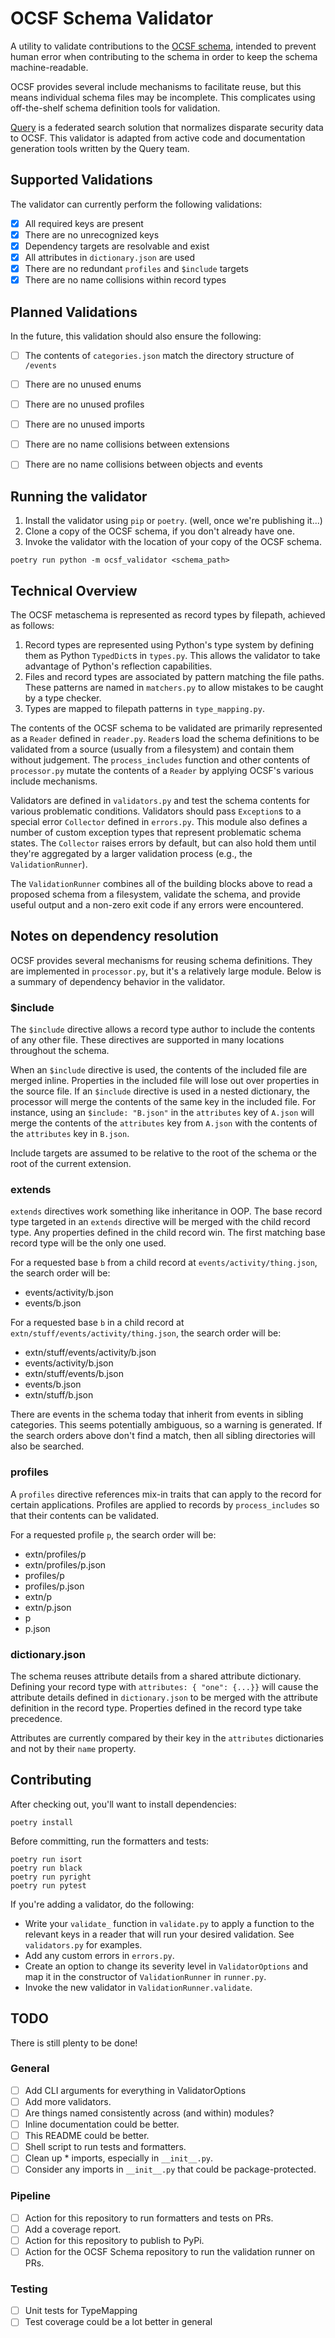 # OCSF Schema Validator

A utility to validate contributions to the [OCSF
schema](https://github.com/ocsf/ocsf-schema), intended to prevent human error
when contributing to the schema in order to keep the schema machine-readable.

OCSF provides several include mechanisms to facilitate reuse, but this means
individual schema files may be incomplete. This complicates using off-the-shelf
schema definition tools for validation.

[Query](https://www.query.ai) is a federated search solution that normalizes
disparate security data to OCSF. This validator is adapted from active code and
documentation generation tools written by the Query team.


## Supported Validations

The validator can currently perform the following validations:

 - [X] All required keys are present
 - [X] There are no unrecognized keys
 - [X] Dependency targets are resolvable and exist
 - [X] All attributes in `dictionary.json` are used
 - [X] There are no redundant `profiles` and `$include` targets
 - [X] There are no name collisions within record types

## Planned Validations

In the future, this validation should also ensure the following:

 - [ ] The contents of `categories.json` match the directory structure of `/events`
 - [ ] There are no unused enums
 - [ ] There are no unused profiles
 - [ ] There are no unused imports
 - [ ] There are no name collisions between extensions
 - [ ] There are no name collisions between objects and events


## Running the validator

1. Install the validator using `pip` or `poetry`. (well, once we're publishing it...)
2. Clone a copy of the OCSF schema, if you don't already have one.
3. Invoke the validator with the location of your copy of the OCSF schema.

```
poetry run python -m ocsf_validator <schema_path>
```

## Technical Overview

The OCSF metaschema is represented as record types by filepath, achieved as follows:

 1. Record types are represented using Python's type system by defining them as Python `TypedDict`s in `types.py`. This allows the validator to take advantage of Python's reflection capabilities.
 2. Files and record types are associated by pattern matching the file paths. These patterns are named in `matchers.py` to allow mistakes to be caught by a type checker.
 3. Types are mapped to filepath patterns in `type_mapping.py`.

The contents of the OCSF schema to be validated are primarily represented as a `Reader` defined in `reader.py`. `Reader`s load the schema definitions to be validated from a source (usually from a filesystem) and contain them without judgement. The `process_includes` function and other contents of `processor.py` mutate the contents of a `Reader` by applying OCSF's various include mechanisms.

Validators are defined in `validators.py` and test the schema contents for various problematic conditions. Validators should pass `Exception`s to a special error `Collector` defined in `errors.py`. This module also defines a number of custom exception types that represent problematic schema states. The `Collector` raises errors by default, but can also hold them until they're aggregated by a larger validation process (e.g., the `ValidationRunner`).

The `ValidationRunner` combines all of the building blocks above to read a proposed schema from a filesystem, validate the schema, and provide useful output and a non-zero exit code if any errors were encountered.


## Notes on dependency resolution

OCSF provides several mechanisms for reusing schema definitions. They are implemented in `processor.py`, but it's a relatively large module. Below is a summary of dependency behavior in the validator.


### $include

The `$include` directive allows a record type author to include the contents of any other file. These directives are supported in many locations throughout the schema.

When an `$include` directive is used, the contents of the included file are merged inline. Properties in the included file will lose out over properties in the source file. If an `$include` directive is used in a nested dictionary, the processor will merge the contents of the same key in the included file. For instance, using an `$include: "B.json"` in the `attributes` key of `A.json` will merge the contents of the `attributes` key from `A.json` with the contents of the `attributes` key in `B.json`.

Include targets are assumed to be relative to the root of the schema or the root of the current extension.


### extends

`extends` directives work something like inheritance in OOP. The base record type targeted in an `extends` directive will be merged with the child record type. Any properties defined in the child record win. The first matching base record type will be the only one used.

For a requested base `b` from a child record at `events/activity/thing.json`, the search order will be:

- events/activity/b.json
- events/b.json

For a requested base `b` in a child record at `extn/stuff/events/activity/thing.json`, the search order will be:

- extn/stuff/events/activity/b.json
- events/activity/b.json
- extn/stuff/events/b.json
- events/b.json
- extn/stuff/b.json

There are events in the schema today that inherit from events in sibling categories. This seems potentially ambiguous, so a warning is generated. If the search orders above don't find a match, then all sibling directories will also be searched.


### profiles

A `profiles` directive references mix-in traits that can apply to the record for certain applications. Profiles are applied to records by `process_includes` so that their contents can be validated.


For a requested profile `p`, the search order will be:

- extn/profiles/p
- extn/profiles/p.json
- profiles/p
- profiles/p.json
- extn/p
- extn/p.json
- p
- p.json


### dictionary.json

The schema reuses attribute details from a shared attribute dictionary. Defining your record type with `attributes: { "one": {...}}` will cause the attribute details defined in `dictionary.json` to be merged with the attribute definition in the record type. Properties defined in the record type take precedence.

Attributes are currently compared by their key in the `attributes` dictionaries and not by their `name` property.


## Contributing

After checking out, you'll want to install dependencies:
```
poetry install
```

Before committing, run the formatters and tests:
```
poetry run isort
poetry run black
poetry run pyright
poetry run pytest
```

If you're adding a validator, do the following:
 - Write your `validate_` function in `validate.py` to apply a function to the relevant keys in a reader that will run your desired validation. See `validators.py` for examples.
 - Add any custom errors in `errors.py`.
 - Create an option to change its severity level in `ValidatorOptions` and map it in the constructor of `ValidationRunner` in `runner.py`.
 - Invoke the new validator in `ValidationRunner.validate`.


## TODO

There is still plenty to be done!

### General

 - [ ] Add CLI arguments for everything in ValidatorOptions
 - [ ] Add more validators.
 - [ ] Are things named consistently across (and within) modules?
 - [ ] Inline documentation could be better.
 - [ ] This README could be better.
 - [ ] Shell script to run tests and formatters.
 - [ ] Clean up * imports, especially in `__init__.py`.
 - [ ] Consider any imports in `__init__.py` that could be package-protected.

### Pipeline

 - [ ] Action for this repository to run formatters and tests on PRs.
 - [ ] Add a coverage report.
 - [ ] Action for this repository to publish to PyPi.
 - [ ] Action for the OCSF Schema repository to run the validation runner on PRs.

### Testing

 - [ ] Unit tests for TypeMapping
 - [ ] Test coverage could be a lot better in general
